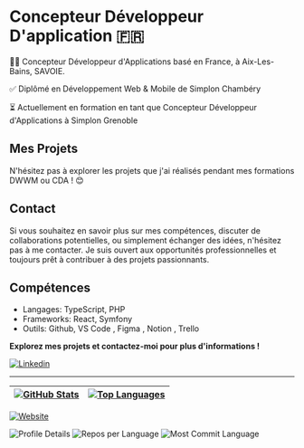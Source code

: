 # Concepteur Développeur D'application 🇫🇷

👨‍💻 Concepteur Développeur d'Applications basé en France, à Aix-Les-Bains, SAVOIE.

✅ Diplômé en Développement Web & Mobile de Simplon Chambéry 

⏳ Actuellement en formation en tant que Concepteur Développeur d'Applications à Simplon Grenoble 

## Mes Projets

N'hésitez pas à explorer les projets que j'ai réalisés pendant mes formations DWWM ou CDA ! 😊

## Contact

Si vous souhaitez en savoir plus sur mes compétences, discuter de collaborations potentielles, ou simplement échanger des idées, n'hésitez pas à me contacter. Je suis ouvert aux opportunités professionnelles et toujours prêt à contribuer à des projets passionnants.

## Compétences

- Langages: TypeScript, PHP
- Frameworks: React, Symfony
- Outils: Github, VS Code , Figma , Notion , Trello


**Explorez mes projets et contactez-moi pour plus d'informations !**

[![Linkedin](https://img.shields.io/badge/LinkedIn-Christopher_Moron-blue?style=flat-square&logo=linkedin&labelColor=blue)](https://www.linkedin.com/in/christophermoron/)

---

| [![GitHub Stats](https://github-readme-stats.vercel.app/api?username=TryZorce&show_icons=true&include_all_commits=true&theme=buefy&hide_border=false)](https://github.com/anuraghazra/github-readme-stats) | [![Top Languages](https://github-readme-stats.vercel.app/api/top-langs/?username=TryZorce&layout=compact&theme=buefy&hide_border=true)](https://github.com/anuraghazra/github-readme-stats) |
| --------------------------------------------------------------------------------------------------------------------------------------------------------------------------------------------------------------------------------------------------------------------- | -------------------------------------------------------------------------------------------------------------------------------------------------------------------------------------------------------------------- |

[![Website](https://github-profile-trophy.vercel.app/?username=TryZorce&row=2&column=3&no-frame=true)](https://blog.edamame88.org)

![Profile Details](http://github-profile-summary-cards.vercel.app/api/cards/profile-details?username=TryZorce&theme=github)
![Repos per Language](http://github-profile-summary-cards.vercel.app/api/cards/repos-per-language?username=TryZorce&theme=github)
![Most Commit Language](http://github-profile-summary-cards.vercel.app/api/cards/most-commit-language?username=TryZorce&theme=github)